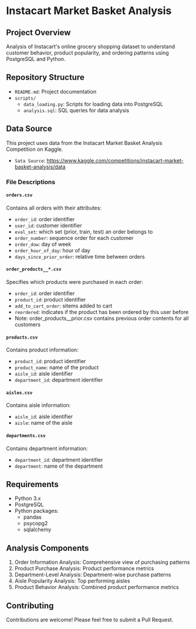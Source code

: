 # Instacart Market Basket Analysis

## Project Overview
Analysis of Instacart's online grocery shopping dataset to understand customer behavior, product popularity, and ordering patterns using PostgreSQL and Python.

## Repository Structure
- `README.md`: Project documentation
- `scripts/`
  - `data_loading.py`: Scripts for loading data into PostgreSQL
  - `analysis.sql`: SQL queries for data analysis
 
## Data Source
This project uses data from the Instacart Market Basket Analysis Competition on Kaggle.
- `Sata Source`: https://www.kaggle.com/competitions/instacart-market-basket-analysis/data


### File Descriptions

#### `orders.csv`
Contains all orders with their attributes:
- `order_id`: order identifier
- `user_id`: customer identifier
- `eval_set`: which set (prior, train, test) an order belongs to
- `order_number`: sequence order for each customer
- `order_dow`: day of week
- `order_hour_of_day`: hour of day
- `days_since_prior_order`: relative time between orders

#### `order_products__*.csv`
Specifies which products were purchased in each order:
- `order_id`: order identifier
- `product_id`: product identifier
- `add_to_cart_order`: sitems added to cart
- `reordered`: indicates if the product has been ordered by this user before
- Note: order_products__prior.csv contains previous order contents for all customers

#### `products.csv`
Contains product information:
- `product_id`: product identifier
- `product_name`: name of the product
- `aisle_id`: aisle identifier
- `department_id`: department identifier

#### `aisles.csv`
Contains aisle information:
- `aisle_id`: aisle identifier
- `aisle`: name of the aisle

#### `departments.csv`
Contains department information:
- `department_id`: department identifier
- `department`: name of the department


## Requirements
- Python 3.x
- PostgreSQL
- Python packages:
  - pandas
  - psycopg2
  - sqlalchemy

## Analysis Components
1. Order Information Analysis: Comprehensive view of purchasing patterns
2. Product Purchase Analysis: Product performance metrics
3. Department-Level Analysis: Department-wise purchase patterns
4. Aisle Popularity Analysis: Top performing aisles
5. Product Behavior Analysis: Combined product performance metrics

## Contributing
Contributions are welcome! Please feel free to submit a Pull Request.
